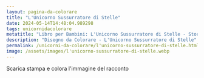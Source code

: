 ```yaml
---
layout: pagina-da-colorare
title: "L'Unicorno Sussurratore di Stelle"
date: 2024-05-14T14:48:04.989298
tags: unicornidacolorare
metatitle: "Libro per Bambini: L'Unicorno Sussurratore di Stelle - Storia Educativa ed Etica | Storie per Bambini"
description: "Disegno da Colorare - L'Unicorno Sussurratore di Stelle"
permalink: /unicorni-da-colorare/l'unicorno-sussurratore-di-stelle.html
image: /assets/images/l'unicorno-sussurratore-di-stelle.webp
---
```

Scarica stampa e colora l'immagine del racconto
        